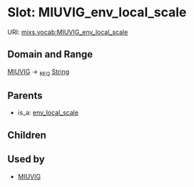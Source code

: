 
# Slot: MIUVIG_env_local_scale




URI: [mixs.vocab:MIUVIG_env_local_scale](https://w3id.org/mixs/vocab/MIUVIG_env_local_scale)


## Domain and Range

[MIUVIG](MIUVIG.md) ->  <sub>REQ</sub> [String](types/String.md)

## Parents

 *  is_a: [env_local_scale](env_local_scale.md)

## Children


## Used by

 * [MIUVIG](MIUVIG.md)
